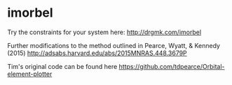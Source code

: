 # imorbel

Try the constraints for your system here:
http://drgmk.com/imorbel

Further modifications to the method outlined in Pearce, Wyatt, & Kennedy (2015)
http://adsabs.harvard.edu/abs/2015MNRAS.448.3679P

Tim's original code can be found here
https://github.com/tdpearce/Orbital-element-plotter
